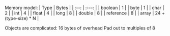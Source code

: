 Memory model:
| Type | Bytes |
| :--: | :---: |
| boolean | 1 |
| byte | 1 |
| char | 2 |
| int | 4 |
| float | 4 |
| long | 8 |
| double | 8 |
| reference | 8 |
| array | 24 + (type-size) * N |

Objects are complicated:
16 bytes of overhead
Pad out to multiples of 8